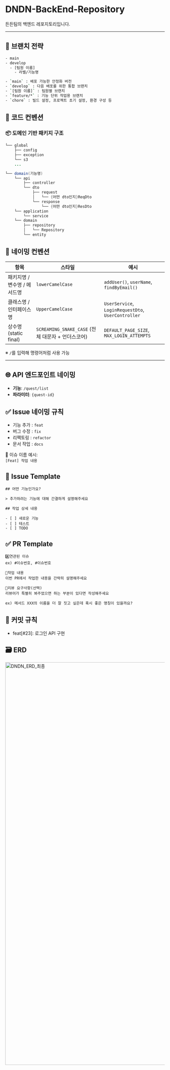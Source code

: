 # DNDN-BackEnd-Repository

든든팀의 백엔드 레포지토리입니다.

---

## 🌿 브랜치 전략

```bash
- main
- develop
  - [팀원 이름]
    - 라벨/기능명

- `main` : 배포 가능한 안정화 버전  
- `develop` : 다음 배포를 위한 통합 브랜치  
- `[팀원 이름]` : 팀원별 브랜치  
- `feature/*` : 기능 단위 작업용 브랜치  
- `chore` : 빌드 설정, 프로젝트 초기 설정, 환경 구성 등
```

## 🧱 코드 컨벤션

### 📦 도메인 기반 패키지 구조

```java
└── global
    ├── config
    ├── exception
    └── s3
    ...

└── domain(기능명)
    └── api
        ├── controller
        └── dto
            ├── request
            │   └── {어떤 dto인지}ReqDto
            └── response
                └── {어떤 dto인지}ResDto
    └── application
        └── service
    └── domain
        ├── repository
        │   └── Repository
        └── entity
```

## 📝 네이밍 컨벤션

| 항목                     | 스타일                | 예시                                                       |
|------------------------|---------------------|----------------------------------------------------------|
| 패키지명 / 변수명 / 메서드명 | `lowerCamelCase`      | `addUser()`, `userName`, `findByEmail()`                 |
| 클래스명 / 인터페이스명    | `UpperCamelCase`      | `UserService`, `LoginRequestDto`, `UserController`       |
| 상수명 (static final)   | `SCREAMING_SNAKE_CASE` (전체 대문자 + 언더스코어) | `DEFAULT_PAGE_SIZE`, `MAX_LOGIN_ATTEMPTS`                |

※ `/`를 입력해 명령어처럼 사용 가능

---

## 🌐 API 엔드포인트 네이밍

- **기능**: `/quest/list`  
- **파라미터**: `{quest-id}`

## ✅ Issue 네이밍 규칙

- 기능 추가 : `feat`
- 버그 수정 : `fix`
- 리팩토링 : `refactor`
- 문서 작업 : `docs`

📌 이슈 이름 예시:  
`[Feat] 작업 내용`

## 🧩 Issue Template

```
## 어떤 기능인가요?

> 추가하려는 기능에 대해 간결하게 설명해주세요

## 작업 상세 내용

- [ ] 새로운 기능
- [ ] 테스트
- [ ] TODO
```

## ✅ PR Template

```
#️⃣연관된 이슈
ex) #이슈번호, #이슈번호

📝작업 내용
이번 PR에서 작업한 내용을 간략히 설명해주세요

💬리뷰 요구사항(선택)
리뷰어가 특별히 봐주었으면 하는 부분이 있다면 작성해주세요

ex) 메서드 XXX의 이름을 더 잘 짓고 싶은데 혹시 좋은 명칭이 있을까요?
```

## 🧾 커밋 규칙

- feat[#23]: 로그인 API 구현

## 🗃️ ERD

<img width="1620" height="1272" alt="DNDN_ERD_최종" src="https://github.com/user-attachments/assets/56cc128a-d2fc-4a39-848f-33d8d58794d9" />




